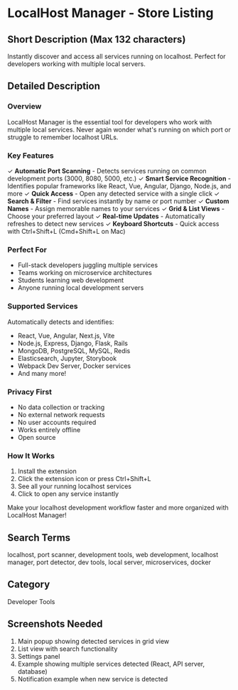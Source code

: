 # LocalHost Manager - Store Listing

## Short Description (Max 132 characters)
Instantly discover and access all services running on localhost. Perfect for developers working with multiple local servers.

## Detailed Description

### Overview
LocalHost Manager is the essential tool for developers who work with multiple local services. Never again wonder what's running on which port or struggle to remember localhost URLs.

### Key Features
✓ **Automatic Port Scanning** - Detects services running on common development ports (3000, 8080, 5000, etc.)
✓ **Smart Service Recognition** - Identifies popular frameworks like React, Vue, Angular, Django, Node.js, and more
✓ **Quick Access** - Open any detected service with a single click
✓ **Search & Filter** - Find services instantly by name or port number
✓ **Custom Names** - Assign memorable names to your services
✓ **Grid & List Views** - Choose your preferred layout
✓ **Real-time Updates** - Automatically refreshes to detect new services
✓ **Keyboard Shortcuts** - Quick access with Ctrl+Shift+L (Cmd+Shift+L on Mac)

### Perfect For
- Full-stack developers juggling multiple services
- Teams working on microservice architectures  
- Students learning web development
- Anyone running local development servers

### Supported Services
Automatically detects and identifies:
- React, Vue, Angular, Next.js, Vite
- Node.js, Express, Django, Flask, Rails
- MongoDB, PostgreSQL, MySQL, Redis
- Elasticsearch, Jupyter, Storybook
- Webpack Dev Server, Docker services
- And many more!

### Privacy First
- No data collection or tracking
- No external network requests
- No user accounts required
- Works entirely offline
- Open source

### How It Works
1. Install the extension
2. Click the extension icon or press Ctrl+Shift+L
3. See all your running localhost services
4. Click to open any service instantly

Make your localhost development workflow faster and more organized with LocalHost Manager!

## Search Terms
localhost, port scanner, development tools, web development, localhost manager, port detector, dev tools, local server, microservices, docker

## Category
Developer Tools

## Screenshots Needed
1. Main popup showing detected services in grid view
2. List view with search functionality
3. Settings panel
4. Example showing multiple services detected (React, API server, database)
5. Notification example when new service is detected
